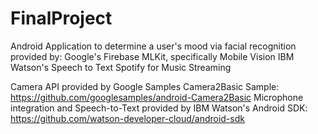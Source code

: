 # FinalProject

Android Application to determine a user's mood via facial recognition provided by: 
  Google's Firebase MLKit, specifically Mobile Vision
  IBM Watson's Speech to Text
  Spotify for Music Streaming
  
Camera API provided by Google Samples Camera2Basic Sample: https://github.com/googlesamples/android-Camera2Basic
Microphone integration and Speech-to-Text provided by IBM Watson's Android SDK: https://github.com/watson-developer-cloud/android-sdk
